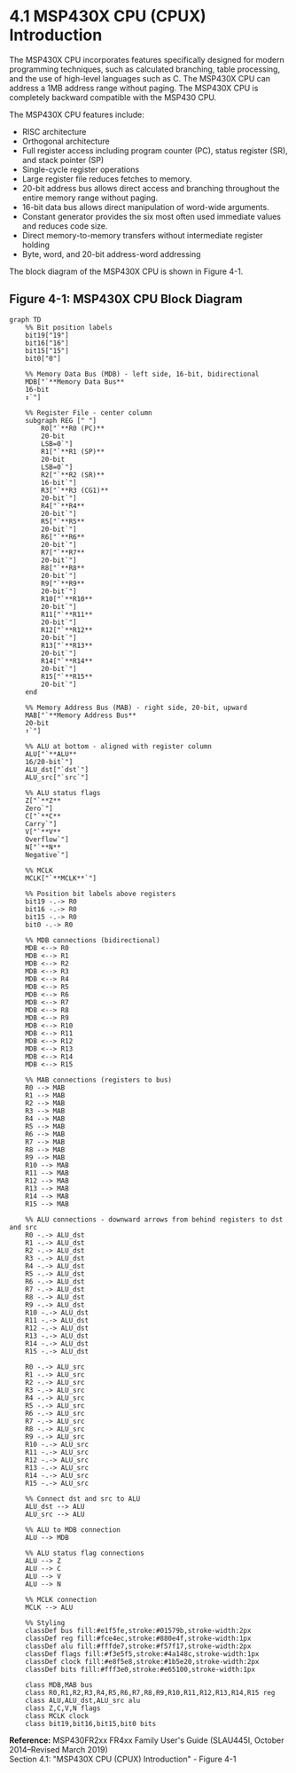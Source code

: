 # 4.1 MSP430X CPU (CPUX) Introduction

The MSP430X CPU incorporates features specifically designed for modern programming techniques, such as calculated
branching, table processing, and the use of high-level languages such as C. The MSP430X CPU can address a 1MB
address range without paging. The MSP430X CPU is completely backward compatible with the MSP430 CPU.

The MSP430X CPU features include:

- RISC architecture
- Orthogonal architecture
- Full register access including program counter (PC), status register (SR), and stack pointer (SP)
- Single-cycle register operations
- Large register file reduces fetches to memory.
- 20-bit address bus allows direct access and branching throughout the entire memory range without paging.
- 16-bit data bus allows direct manipulation of word-wide arguments.
- Constant generator provides the six most often used immediate values and reduces code size.
- Direct memory-to-memory transfers without intermediate register holding
- Byte, word, and 20-bit address-word addressing

The block diagram of the MSP430X CPU is shown in Figure 4-1.

## Figure 4-1: MSP430X CPU Block Diagram

```mermaid
graph TD
    %% Bit position labels
    bit19["19"] 
    bit16["16"]
    bit15["15"] 
    bit0["0"]
    
    %% Memory Data Bus (MDB) - left side, 16-bit, bidirectional
    MDB["`**Memory Data Bus**
    16-bit
    ↕`"]
    
    %% Register File - center column
    subgraph REG [" "]
        R0["`**R0 (PC)**
        20-bit
        LSB=0`"]
        R1["`**R1 (SP)**
        20-bit  
        LSB=0`"]
        R2["`**R2 (SR)**
        16-bit`"]
        R3["`**R3 (CG1)**
        20-bit`"]
        R4["`**R4**
        20-bit`"]
        R5["`**R5**
        20-bit`"]
        R6["`**R6**
        20-bit`"]
        R7["`**R7**
        20-bit`"]
        R8["`**R8**
        20-bit`"]
        R9["`**R9**
        20-bit`"]
        R10["`**R10**
        20-bit`"]
        R11["`**R11**
        20-bit`"]
        R12["`**R12**
        20-bit`"]
        R13["`**R13**
        20-bit`"]
        R14["`**R14**
        20-bit`"]
        R15["`**R15**
        20-bit`"]
    end
    
    %% Memory Address Bus (MAB) - right side, 20-bit, upward
    MAB["`**Memory Address Bus**
    20-bit
    ↑`"]
    
    %% ALU at bottom - aligned with register column
    ALU["`**ALU**
    16/20-bit`"]
    ALU_dst["`dst`"]
    ALU_src["`src`"]
    
    %% ALU status flags
    Z["`**Z**
    Zero`"]
    C["`**C**
    Carry`"]
    V["`**V**
    Overflow`"]
    N["`**N**
    Negative`"]
    
    %% MCLK
    MCLK["`**MCLK**`"]
    
    %% Position bit labels above registers
    bit19 -.-> R0
    bit16 -.-> R0  
    bit15 -.-> R0
    bit0 -.-> R0
    
    %% MDB connections (bidirectional)
    MDB <--> R0
    MDB <--> R1
    MDB <--> R2
    MDB <--> R3
    MDB <--> R4
    MDB <--> R5
    MDB <--> R6
    MDB <--> R7
    MDB <--> R8
    MDB <--> R9
    MDB <--> R10
    MDB <--> R11
    MDB <--> R12
    MDB <--> R13
    MDB <--> R14
    MDB <--> R15
    
    %% MAB connections (registers to bus)
    R0 --> MAB
    R1 --> MAB
    R2 --> MAB
    R3 --> MAB
    R4 --> MAB
    R5 --> MAB
    R6 --> MAB
    R7 --> MAB
    R8 --> MAB
    R9 --> MAB
    R10 --> MAB
    R11 --> MAB
    R12 --> MAB
    R13 --> MAB
    R14 --> MAB
    R15 --> MAB
    
    %% ALU connections - downward arrows from behind registers to dst and src
    R0 -.-> ALU_dst
    R1 -.-> ALU_dst
    R2 -.-> ALU_dst
    R3 -.-> ALU_dst
    R4 -.-> ALU_dst
    R5 -.-> ALU_dst
    R6 -.-> ALU_dst
    R7 -.-> ALU_dst
    R8 -.-> ALU_dst
    R9 -.-> ALU_dst
    R10 -.-> ALU_dst
    R11 -.-> ALU_dst
    R12 -.-> ALU_dst
    R13 -.-> ALU_dst
    R14 -.-> ALU_dst
    R15 -.-> ALU_dst
    
    R0 -.-> ALU_src
    R1 -.-> ALU_src
    R2 -.-> ALU_src
    R3 -.-> ALU_src
    R4 -.-> ALU_src
    R5 -.-> ALU_src
    R6 -.-> ALU_src
    R7 -.-> ALU_src
    R8 -.-> ALU_src
    R9 -.-> ALU_src
    R10 -.-> ALU_src
    R11 -.-> ALU_src
    R12 -.-> ALU_src
    R13 -.-> ALU_src
    R14 -.-> ALU_src
    R15 -.-> ALU_src
    
    %% Connect dst and src to ALU
    ALU_dst --> ALU
    ALU_src --> ALU
    
    %% ALU to MDB connection
    ALU --> MDB
    
    %% ALU status flag connections
    ALU --> Z
    ALU --> C
    ALU --> V
    ALU --> N
    
    %% MCLK connection
    MCLK --> ALU
    
    %% Styling
    classDef bus fill:#e1f5fe,stroke:#01579b,stroke-width:2px
    classDef reg fill:#fce4ec,stroke:#880e4f,stroke-width:1px
    classDef alu fill:#fffde7,stroke:#f57f17,stroke-width:2px
    classDef flags fill:#f3e5f5,stroke:#4a148c,stroke-width:1px
    classDef clock fill:#e8f5e8,stroke:#1b5e20,stroke-width:2px
    classDef bits fill:#fff3e0,stroke:#e65100,stroke-width:1px
    
    class MDB,MAB bus
    class R0,R1,R2,R3,R4,R5,R6,R7,R8,R9,R10,R11,R12,R13,R14,R15 reg
    class ALU,ALU_dst,ALU_src alu
    class Z,C,V,N flags
    class MCLK clock
    class bit19,bit16,bit15,bit0 bits
```

**Reference:** MSP430FR2xx FR4xx Family User's Guide (SLAU445I, October 2014–Revised March 2019)  
Section 4.1: "MSP430X CPU (CPUX) Introduction" - Figure 4-1
